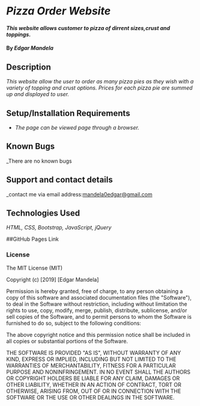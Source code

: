 # _Pizza Order Website_

#### _This website allows customer to pizza of dirrent sizes,crust and toppings._

#### By _**Edgar Mandela**_

## Description

_This website allow the user to order as many pizza pies as they wish with a variety of topping  and crust options. Prices for each pizza pie are summed up and displayed to user._

## Setup/Installation Requirements

* _The page can be viewed  page through a browser._


## Known Bugs

_There are no known bugs


## Support and contact details

_contact me via email address:mandela0edgar@gmail.com

## Technologies Used

_HTML, CSS, Bootstrap, JavaScript, jQuery_

##GitHub Pages Link



### License

The MIT License (MIT)

Copyright (c) [2019] [Edgar Mandela]

Permission is hereby granted, free of charge, to any person obtaining a copy
of this software and associated documentation files (the "Software"), to deal
in the Software without restriction, including without limitation the rights
to use, copy, modify, merge, publish, distribute, sublicense, and/or sell
copies of the Software, and to permit persons to whom the Software is
furnished to do so, subject to the following conditions:

The above copyright notice and this permission notice shall be included in all
copies or substantial portions of the Software.

THE SOFTWARE IS PROVIDED "AS IS", WITHOUT WARRANTY OF ANY KIND, EXPRESS OR
IMPLIED, INCLUDING BUT NOT LIMITED TO THE WARRANTIES OF MERCHANTABILITY,
FITNESS FOR A PARTICULAR PURPOSE AND NONINFRINGEMENT. IN NO EVENT SHALL THE
AUTHORS OR COPYRIGHT HOLDERS BE LIABLE FOR ANY CLAIM, DAMAGES OR OTHER
LIABILITY, WHETHER IN AN ACTION OF CONTRACT, TORT OR OTHERWISE, ARISING FROM,
OUT OF OR IN CONNECTION WITH THE SOFTWARE OR THE USE OR OTHER DEALINGS IN THE
SOFTWARE.